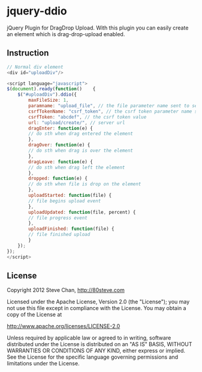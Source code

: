 # jquery-ddio

jQuery Plugin for DragDrop Upload. With this plugin you can easily create an element which is drag-drop-upload enabled.

## Instruction

```javascript
// Normal div element
<div id="uploadDiv"/>

<script language="javascript">
$(document).ready(function()	{
    $("#uploadDiv").ddio({
        maxFileSize: 1,
        paramname: "upload_file", // the file parameter name sent to server
        csrfTokenName: "csrf_token", // the csrf token parameter name sent to server
        csrfToken: "abcdef", // the csrf token value
        url: "upload/create/", // server url
        dragEnter: function(e) {
        // do sth when drag entered the element
        },
        dragOver: function(e) {
        // do sth when drag is over the element
        },
        dragLeave: function(e) {
        // do sth when drag left the element
        },
        dropped: function(e) {
        // do sth when file is drop on the element
        },
        uploadStarted: function(file) {
        // file begins upload event
        },
        uploadUpdated: function(file, percent) {
        // file progress event
        },
        uploadFinished: function(file) {
        // file finished upload
        }
    });
});
</script>

```

## License

Copyright 2012 Steve Chan, http://80steve.com

Licensed under the Apache License, Version 2.0 (the "License");
you may not use this file except in compliance with the License.
You may obtain a copy of the License at

http://www.apache.org/licenses/LICENSE-2.0

Unless required by applicable law or agreed to in writing, software
distributed under the License is distributed on an "AS IS" BASIS,
WITHOUT WARRANTIES OR CONDITIONS OF ANY KIND, either express or implied.
See the License for the specific language governing permissions and
limitations under the License.
